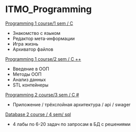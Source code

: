 # ITMO_Programming

<a href="https://github.com/babtiss/ITMO_Programming/tree/main/Programm%201%20sem"> Programming 1 course/1 sem / C </a> <br/>

- Знакомство с языком
- Редактор мета-информации
- Игра жизнь
- Архиватор файлов

<a href="https://github.com/babtiss/ITMO_Programming/tree/main/Programm%202%20sem"> Programming 1 course/2 sem / C ++  </a> <br/>

- Введение в ООП
- Методы ООП
- Анализ данных
- STL контейнеры

<a href="https://github.com/babtiss/ITMO_Programming/tree/main/Programm%203%20sem"> Programming 2 course/3 sem / C #  </a> <br/>

- Приложение / трёхслойная архитектура / api / swager 

<a href="https://github.com/babtiss/ITMO_ProgrammingAndDataBases/tree/main/DataBase%204%20sem"> Database 2 course / 4 sem/ sql </a> <br/>
- 4 лабы по 6-20 задач по запросам в БД с решениями 
